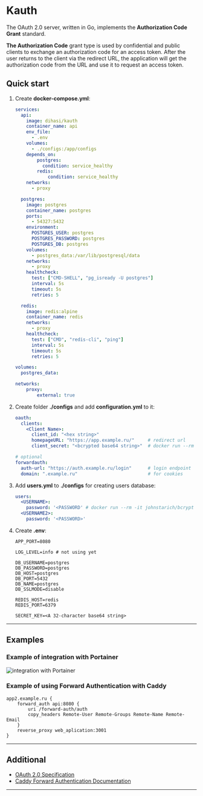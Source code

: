 # Kauth

The OAuth 2.0 server, written in Go, implements the **Authorization Code Grant** standard.

**The Authorization Code** grant type is used by confidential and public clients to exchange an authorization code for
an access token.
After the user returns to the client via the redirect URL, the application will get the authorization code from the URL
and use it to request an access token.

## Quick start

1. Create **docker-compose.yml**:

    ```yml
    services:
      api:
        image: dihasi/kauth
        container_name: api
        env_file:
          - .env
        volumes:
          - ./configs:/app/configs
        depends_on:
            postgres:
              condition: service_healthy
            redis:
                condition: service_healthy
        networks:
          - proxy
    
      postgres:
        image: postgres
        container_name: postgres
        ports:
          - 54327:5432
        environment:
          POSTGRES_USER: postgres
          POSTGRES_PASSWORD: postgres
          POSTGRES_DB: postgres
        volumes:
          - postgres_data:/var/lib/postgresql/data
        networks:
          - proxy
        healthcheck:
          test: ["CMD-SHELL", "pg_isready -U postgres"]
          interval: 5s
          timeout: 5s
          retries: 5
    
      redis:
        image: redis:alpine
        container_name: redis
        networks:
          - proxy
        healthcheck:
          test: ["CMD", "redis-cli", "ping"]
          interval: 5s
          timeout: 5s
          retries: 5
    
    volumes:
      postgres_data:
    
    networks:
        proxy:
            external: true
    ```

2. Create folder **./configs** and add **configuration.yml** to it:

    ```yml
    oauth:
      clients:
        <Client Name>:
          client_id: "<hex string>" 
          homepageURL: "https://app.example.ru/"     # redirect url
          client_secret: "<bcrypted base64 string>"  # docker run --rm -it johnstarich/bcrypt -P
    
    # optional
    forwardauth:
      auth-url: "https://auth.example.ru/login"      # login endpoint
      domain: ".example.ru"                          # for cookies
    ```

3. Add **users.yml** to **./configs** for creating users database:

    ```yml
    users:
      <USERNAME>:
        password: '<PASSWORD' # docker run --rm -it johnstarich/bcrypt -P
      <USERNAME2>:
        password: '<PASSWORD>'
      ```

4. Create **.env**:

    ```env
   APP_PORT=8080

   LOG_LEVEL=info # not using yet
   
   DB_USERNAME=postgres
   DB_PASSWORD=postgres
   DB_HOST=postgres
   DB_PORT=5432
   DB_NAME=postgres
   DB_SSLMODE=disable
   
   REDIS_HOST=redis
   REDIS_PORT=6379
   
   SECRET_KEY=<A 32-character base64 string>
   ```

---

## Examples

### Example of integration with Portainer

![integration with Portainer](assets/portainer_oauth.png)

### Example of using Forward Authentication with Caddy
   ```
   app2.example.ru {
       forward_auth api:8080 {
           uri /forward-auth/auth
           copy_headers Remote-User Remote-Groups Remote-Name Remote-Email
       }
       reverse_proxy web_aplication:3001
   }
   ```

---

## Additional

- [OAuth 2.0 Specification](https://tools.ietf.org/html/rfc6749)
- [Caddy Forward Authentication Documentation](https://caddyserver.com/docs/caddyfile/directives/forward_auth)

---
